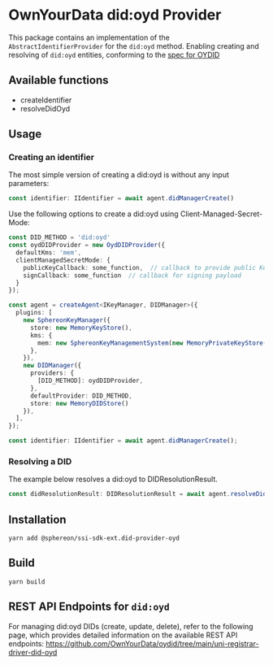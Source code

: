 # OwnYourData did:oyd Provider

This package contains an implementation of the `AbstractIdentifierProvider` for the `did:oyd` method. Enabling creating and resolving of `did:oyd` entities, conforming to the [spec for OYDID](https://ownyourdata.github.io/oydid/)

## Available functions

- createIdentifier
- resolveDidOyd

## Usage

### Creating an identifier

The most simple version of creating a did:oyd is without any input parameters:

```typescript
const identifier: IIdentifier = await agent.didManagerCreate()
```

Use the following options to create a did:oyd using Client-Managed-Secret-Mode:

```typescript
const DID_METHOD = 'did:oyd'
const oydDIDProvider = new OydDIDProvider({
  defaultKms: 'mem',
  clientManagedSecretMode: {
    publicKeyCallback: some_function,  // callback to provide public Key
    signCallback: some_function  // callback for signing payload
  }
});

const agent = createAgent<IKeyManager, DIDManager>({
  plugins: [
    new SphereonKeyManager({
      store: new MemoryKeyStore(),
      kms: {
        mem: new SphereonKeyManagementSystem(new MemoryPrivateKeyStore())
      },
    }),
    new DIDManager({
      providers: {
        [DID_METHOD]: oydDIDProvider,
      },
      defaultProvider: DID_METHOD,
      store: new MemoryDIDStore()
    }),
  ],
});

const identifier: IIdentifier = await agent.didManagerCreate();
```


### Resolving a DID

The example below resolves a did:oyd to DIDResolutionResult.

```typescript
const didResolutionResult: DIDResolutionResult = await agent.resolveDid({ didUrl: 'did:oyd:zQm...' })
```

## Installation

```shell
yarn add @sphereon/ssi-sdk-ext.did-provider-oyd
```

## Build

```shell
yarn build
```

## REST API Endpoints for `did:oyd`
For managing did:oyd DIDs (create, update, delete), refer to the following page, which provides detailed information on the available REST API endpoints: https://github.com/OwnYourData/oydid/tree/main/uni-registrar-driver-did-oyd
